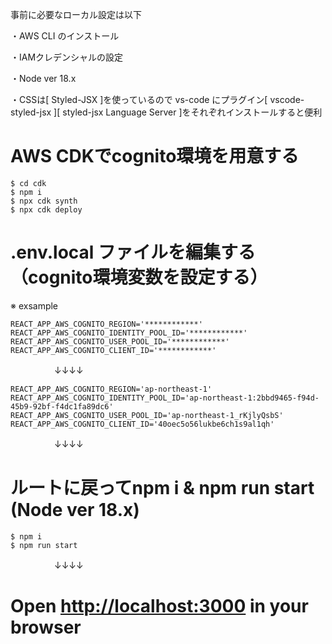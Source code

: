 事前に必要なローカル設定は以下

・AWS CLI のインストール

・IAMクレデンシャルの設定

・Node ver 18.x

・CSSは[ Styled-JSX ]を使っているので vs-code にプラグイン[ vscode-styled-jsx ][ styled-jsx Language Server ]をそれぞれインストールすると便利

# AWS CDKでcognito環境を用意する
```
$ cd cdk
$ npm i
$ npx cdk synth
$ npx cdk deploy
```

# .env.local ファイルを編集する（cognito環境変数を設定する）
※ exsample 
```
REACT_APP_AWS_COGNITO_REGION='************'
REACT_APP_AWS_COGNITO_IDENTITY_POOL_ID='************'
REACT_APP_AWS_COGNITO_USER_POOL_ID='************'
REACT_APP_AWS_COGNITO_CLIENT_ID='************'
```
　　　　　↓↓↓↓
```
REACT_APP_AWS_COGNITO_REGION='ap-northeast-1'
REACT_APP_AWS_COGNITO_IDENTITY_POOL_ID='ap-northeast-1:2bbd9465-f94d-45b9-92bf-f4dc1fa89dc6'
REACT_APP_AWS_COGNITO_USER_POOL_ID='ap-northeast-1_rKjlyQsbS'
REACT_APP_AWS_COGNITO_CLIENT_ID='40oec5o56lukbe6ch1s9al1qh'
```

　　　　　↓↓↓↓
# ルートに戻ってnpm i & npm run start (Node ver 18.x)
```
$ npm i
$ npm run start
```

　　　　　↓↓↓↓
# Open <a href="http://localhost:3000" target="_blank">http://localhost:3000</a> in your browser
